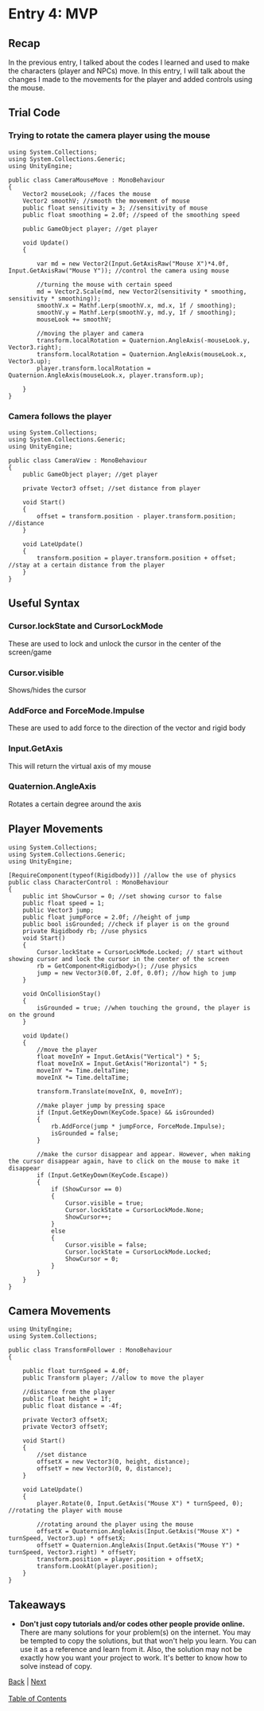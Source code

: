 # Entry 4: MVP

## Recap
In the previous entry, I talked about the codes I learned and used to make the characters (player and NPCs) move. In this entry, I will talk about the changes I made to the movements for the player and added controls using the mouse.

## Trial Code
### Trying to rotate the camera player using the mouse
```
using System.Collections;
using System.Collections.Generic;
using UnityEngine;

public class CameraMouseMove : MonoBehaviour
{
    Vector2 mouseLook; //faces the mouse 
    Vector2 smoothV; //smooth the movement of mouse
    public float sensitivity = 3; //sensitivity of mouse
    public float smoothing = 2.0f; //speed of the smoothing speed

    public GameObject player; //get player
 
    void Update()
    {

        var md = new Vector2(Input.GetAxisRaw("Mouse X")*4.0f, Input.GetAxisRaw("Mouse Y")); //control the camera using mouse

        //turning the mouse with certain speed
        md = Vector2.Scale(md, new Vector2(sensitivity * smoothing, sensitivity * smoothing));
        smoothV.x = Mathf.Lerp(smoothV.x, md.x, 1f / smoothing);
        smoothV.y = Mathf.Lerp(smoothV.y, md.y, 1f / smoothing);
        mouseLook += smoothV;

        //moving the player and camera
        transform.localRotation = Quaternion.AngleAxis(-mouseLook.y, Vector3.right);
        transform.localRotation = Quaternion.AngleAxis(mouseLook.x, Vector3.up);
        player.transform.localRotation = Quaternion.AngleAxis(mouseLook.x, player.transform.up);

    }
}
```

### Camera follows the player
```
using System.Collections;
using System.Collections.Generic;
using UnityEngine;

public class CameraView : MonoBehaviour
{
    public GameObject player; //get player

    private Vector3 offset; //set distance from player

    void Start()
    {
        offset = transform.position - player.transform.position; //distance
    }

    void LateUpdate()
    {
        transform.position = player.transform.position + offset;  //stay at a certain distance from the player
    }
}
```

## Useful Syntax
### Cursor.lockState and CursorLockMode
These are used to lock and unlock the cursor in the center of the screen/game

### Cursor.visible
Shows/hides the cursor

### AddForce and ForceMode.Impulse
These are used to add force to the direction of the vector and rigid body

### Input.GetAxis
This will return the virtual axis of my mouse

### Quaternion.AngleAxis
Rotates a certain degree around the axis

## Player Movements
```
using System.Collections;
using System.Collections.Generic;
using UnityEngine;

[RequireComponent(typeof(Rigidbody))] //allow the use of physics
public class CharacterControl : MonoBehaviour
{
    public int ShowCursor = 0; //set showing cursor to false
    public float speed = 1;
    public Vector3 jump;
    public float jumpForce = 2.0f; //height of jump
    public bool isGrounded; //check if player is on the ground
    private Rigidbody rb; //use physics
    void Start()
    {
        Cursor.lockState = CursorLockMode.Locked; // start without showing cursor and lock the cursor in the center of the screen
        rb = GetComponent<Rigidbody>(); //use physics
        jump = new Vector3(0.0f, 2.0f, 0.0f); //how high to jump
    }

    void OnCollisionStay()
    {
        isGrounded = true; //when touching the ground, the player is on the ground
    }

    void Update()
    {
        //move the player
        float moveInY = Input.GetAxis("Vertical") * 5;
        float moveInX = Input.GetAxis("Horizontal") * 5;
        moveInY *= Time.deltaTime;
        moveInX *= Time.deltaTime;

        transform.Translate(moveInX, 0, moveInY);

        //make player jump by pressing space
        if (Input.GetKeyDown(KeyCode.Space) && isGrounded)
        {
            rb.AddForce(jump * jumpForce, ForceMode.Impulse);
            isGrounded = false;
        }

        //make the cursor disappear and appear. However, when making the cursor disappear again, have to click on the mouse to make it disappear
        if (Input.GetKeyDown(KeyCode.Escape))
        {
            if (ShowCursor == 0)
            {
                Cursor.visible = true;
                Cursor.lockState = CursorLockMode.None;
                ShowCursor++;
            }
            else
            {
                Cursor.visible = false;
                Cursor.lockState = CursorLockMode.Locked;
                ShowCursor = 0;
            }
        }
    }
}
```

## Camera Movements
```
using UnityEngine;
using System.Collections;

public class TransformFollower : MonoBehaviour
{

    public float turnSpeed = 4.0f;
    public Transform player; //allow to move the player

    //distance from the player
    public float height = 1f;
    public float distance = -4f;

    private Vector3 offsetX;
    private Vector3 offsetY;

    void Start()
    {
        //set distance
        offsetX = new Vector3(0, height, distance);
        offsetY = new Vector3(0, 0, distance);
    }

    void LateUpdate()
    {
        player.Rotate(0, Input.GetAxis("Mouse X") * turnSpeed, 0); //rotating the player with mouse

        //rotating around the player using the mouse
        offsetX = Quaternion.AngleAxis(Input.GetAxis("Mouse X") * turnSpeed, Vector3.up) * offsetX;
        offsetY = Quaternion.AngleAxis(Input.GetAxis("Mouse Y") * turnSpeed, Vector3.right) * offsetY;
        transform.position = player.position + offsetX;
        transform.LookAt(player.position);
    }
}
```

## Takeaways
* **Don't just copy tutorials and/or codes other people provide online.** There are many solutions for your problem(s) on the internet. You may be tempted to copy the solutions, but that won't help you learn. You can use it as a reference and learn from it. Also, the solution may not be exactly how you want your project to work. It's better to know how to solve instead of copy.

[Back](entry-3.md) | [Next](entry-5.md) <br><br>
[Table of Contents](../README.md)

